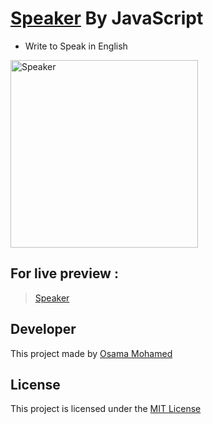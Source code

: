 # [Speaker](https://osamamohamed1234.github.io/speaker_js) By JavaScript
* Write to Speak in English

[<img src="https://upload.wikimedia.org/wikipedia/commons/thumb/9/99/Unofficial_JavaScript_logo_2.svg/220px-Unofficial_JavaScript_logo_2.svg.png" width="300" title="Speaker" >](https://github.com/OSAMAMOHAMED1234)


## For live preview :
> [Speaker](https://osamamohamed1234.github.io/speaker_js)


## Developer
This project made by [Osama Mohamed](https://www.facebook.com/osama.mohamed.ms)

## License
This project is licensed under the [MIT License](https://opensource.org/licenses/MIT)
